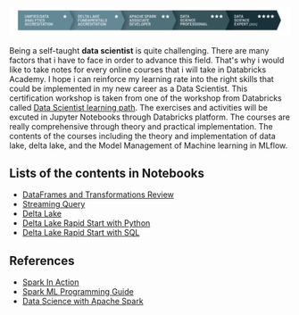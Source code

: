 <img src="https://github.com/naiborhujosua/Data-Scientist-learning-path-using-databricks/blob/main/dspath.JPG"/>

Being a self-taught **data scientist** is quite challenging. There are many factors that i have to face in order to advance this field. That's why i would like to take notes for every online courses that i will take in Databricks Academy. I hope i can reinforce my learning rate into the right skills that could be implemented in my new career as a Data Scientist. This certification workshop is taken from one of the workshop from Databricks called [Data Scientist learning path](https://academy.databricks.com/data-scientist). The exercises and activities will be excuted in Jupyter Notebooks through Databricks platform. The courses are really comprehensive through theory and practical implementation. The contents of the courses including the theory and implementation of data lake, delta lake, and the Model Management of Machine learning in MLflow.

## Lists of the contents in Notebooks
- [DataFrames and Transformations Review](https://databricks-prod-cloudfront.cloud.databricks.com/public/4027ec902e239c93eaaa8714f173bcfc/1307471317546243/486226766661417/7821299644323399/latest.html)
- [Streaming Query](https://databricks-prod-cloudfront.cloud.databricks.com/public/4027ec902e239c93eaaa8714f173bcfc/1307471317546243/486226766661353/7821299644323399/latest.html)
- [Delta Lake](https://databricks-prod-cloudfront.cloud.databricks.com/public/4027ec902e239c93eaaa8714f173bcfc/1307471317546243/486226766661512/7821299644323399/latest.html)
-  [Delta Lake Rapid Start with Python](https://databricks-prod-cloudfront.cloud.databricks.com/public/4027ec902e239c93eaaa8714f173bcfc/1307471317546243/2437520878414307/7821299644323399/latest.html)
- [Delta Lake Rapid Start with SQL](https://databricks-prod-cloudfront.cloud.databricks.com/public/4027ec902e239c93eaaa8714f173bcfc/1307471317546243/4225198021450387/7821299644323399/latest.html)


## References
- [Spark In Action](https://www.amazon.com/Spark-Action-Jean-Georges-Perrin/dp/1617295523)
- [Spark ML Programming Guide]( https://spark.apache.org/docs/1.2.2/ml-guide.html)
- [Data Science with Apache Spark](https://george-jen.gitbook.io/data-science-and-apache-spark/)
